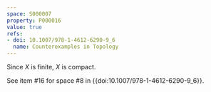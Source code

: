 ```yaml
---
space: S000007
property: P000016
value: true
refs:
- doi: 10.1007/978-1-4612-6290-9_6
  name: Counterexamples in Topology
---
```


Since $X$ is finite, $X$ is compact.

See item #16 for space #8 in {{doi:10.1007/978-1-4612-6290-9_6}}.
